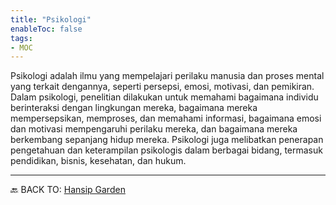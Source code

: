 ```yaml
---
title: "Psikologi"
enableToc: false
tags:
- MOC
---
```


Psikologi adalah ilmu yang mempelajari perilaku manusia dan proses mental yang terkait dengannya, seperti persepsi, emosi, motivasi, dan pemikiran. Dalam psikologi, penelitian dilakukan untuk memahami bagaimana individu berinteraksi dengan lingkungan mereka, bagaimana mereka mempersepsikan, memproses, dan memahami informasi, bagaimana emosi dan motivasi mempengaruhi perilaku mereka, dan bagaimana mereka berkembang sepanjang hidup mereka. Psikologi juga melibatkan penerapan pengetahuan dan keterampilan psikologis dalam berbagai bidang, termasuk pendidikan, bisnis, kesehatan, dan hukum.



---
🔙 BACK TO:  [Hansip Garden](https://garden.hansip.net/)